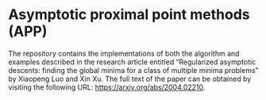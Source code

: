 # Asymptotic proximal point methods (APP)
The repository contains the implementations of both the algorithm and examples described in the research article entitled “Regularized asymptotic descents: finding the global minima for a class of multiple minima problems” by Xiaopeng Luo and Xin Xu. The full text of the paper can be obtained by visiting the following URL: https://arxiv.org/abs/2004.02210.

